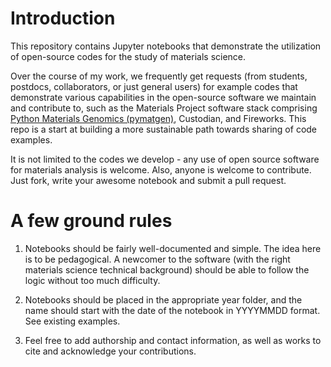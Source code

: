 # Introduction

This repository contains Jupyter notebooks that demonstrate the utilization of open-source codes for the study of materials science. 

Over the course of my work, we frequently get requests (from students, postdocs, collaborators, or just general users) for example codes that demonstrate various capabilities in the open-source software we maintain and contribute to, such as the Materials Project software stack comprising [Python Materials Genomics (pymatgen)](http://www.pymatgen.org), Custodian, and Fireworks. This repo is a start at building a more sustainable path towards sharing of code examples. 

It is not limited to the codes we develop - any use of open source software for materials analysis is welcome. Also, anyone is welcome to contribute. Just fork, write your awesome notebook and submit a pull request.

# A few ground rules

1. Notebooks should be fairly well-documented and simple. The idea here is to be pedagogical. A newcomer to the software (with the right materials science technical background) should be able to follow the logic without too much difficulty.

2. Notebooks should be placed in the appropriate year folder, and the name should start with the date of the notebook in YYYYMMDD format. See existing examples.

3. Feel free to add authorship and contact information, as well as works to cite and acknowledge your contributions.

